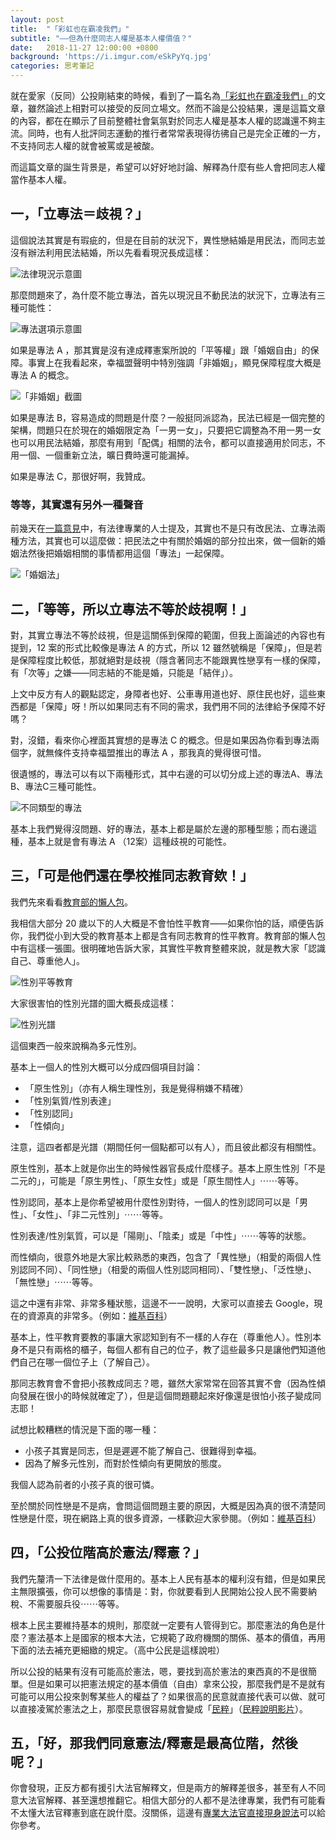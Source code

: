 ```yaml
---
layout: post
title:  "「彩虹也在霸凌我們」"
subtitle: "——但為什麼同志人權是基本人權價值？"
date:   2018-11-27 12:00:00 +0800
background: 'https://i.imgur.com/eSkPyYq.jpg'
categories: 思考筆記
---
```


就在愛家（反同）公投剛結束的時候，看到了一篇名為[「彩虹也在霸凌我們」](https://www.dcard.tw/f/mood/p/230143250?ref=ios&fbclid=IwAR3TrVBIQJUEgaZl8p8EdoHjXv-3Hyi3Ht5e7qfexd1J7qB7-NUIE9JGwmc)的文章，雖然論述上相對可以接受的反同立場文。然而不論是公投結果，還是這篇文章的內容，都在在顯示了目前整體社會氣氛對於同志人權是基本人權的認識還不夠主流。同時，也有人批評同志運動的推行者常常表現得彷彿自己是完全正確的一方，不支持同志人權的就會被罵或是被酸。

而這篇文章的誕生背景是，希望可以好好地討論、解釋為什麼有些人會把同志人權當作基本人權。

## 一，「立專法＝歧視？」

這個說法其實是有瑕疵的，但是在目前的狀況下，異性戀結婚是用民法，而同志並沒有辦法利用民法結婚，所以先看看現況長成這樣：

![法律現況示意圖](https://i.imgur.com/Ox5TtTU.png)

那麼問題來了，為什麼不能立專法，首先以現況且不動民法的狀況下，立專法有三種可能性：

![專法選項示意圖](https://i.imgur.com/Vmx0JMK.png)

如果是專法 A ，那其實是沒有達成釋憲案所說的「平等權」跟「婚姻自由」的保障。事實上在我看起來，幸福盟聲明中特別強調「非婚姻」，顯見保障程度大概是專法 A 的概念。

![「非婚姻」截圖](https://i.imgur.com/FKEGW4k.png)

如果是專法 B，容易造成的問題是什麼？一般挺同派認為，民法已經是一個完整的架構，問題只在於現在的婚姻限定為「一男一女」，只要把它調整為不用一男一女也可以用民法結婚，那麼有用到「配偶」相關的法令，都可以直接適用於同志，不用一個、一個重新立法，曠日費時還可能漏掉。

如果是專法 C，那很好啊，我贊成。

### 等等，其實還有另外一種聲音

前幾天在[一篇意見](https://www.chinatimes.com/newspapers/20181126000665-260109)中，有法律專業的人士提及，其實也不是只有改民法、立專法兩種方法，其實也可以這麼做：把民法之中有關於婚姻的部分拉出來，做一個新的婚姻法然後把婚姻相關的事情都用這個「專法」一起保障。

![「婚姻法」](https://i.imgur.com/jWdPXkR.png)

## 二，「等等，所以立專法不等於歧視啊！」

對，其實立專法不等於歧視，但是這關係到保障的範圍，但我上面論述的內容也有提到，12  案的形式比較像是專法 A 的方式，所以 12  雖然號稱是「保障」，但是若是保障程度比較低，那就絕對是歧視（隱含著同志不能跟異性戀享有一樣的保障，有「次等」之嫌——同志結的不能是婚，只能是「結伴」）。

上文中反方有人的觀點認定，身障者也好、公車專用道也好、原住民也好，這些東西都是「保障」呀！所以如果同志有不同的需求，我們用不同的法律給予保障不好嗎？

對，沒錯，看來你心裡面其實想的是專法 C 的概念。但是如果因為你看到專法兩個字，就無條件支持幸福盟推出的專法 A ，那我真的覺得很可惜。

很遺憾的，專法可以有以下兩種形式，其中右邊的可以切分成上述的專法A、專法B、專法C三種可能性。

![不同類型的專法](https://i.imgur.com/7tJvaju.png)

基本上我們覺得沒問題、好的專法，基本上都是屬於左邊的那種型態；而右邊這種，基本上就是會有專法 A （12案）這種歧視的可能性。

## 三，「可是他們還在學校推同志教育欸！」

我們先來看看[教育部的懶人包](https://www.gender.edu.tw/web/upload/news/%E6%95%99%E8%82%B2%E9%83%A8%E6%80%A7%E5%88%A5%E5%B9%B3%E7%AD%89%E6%95%99%E8%82%B2%E8%AA%B2%E7%A8%8B%E6%95%99%E5%AD%B8%E8%AA%AA%E6%98%8E%E6%87%B6%E4%BA%BA%E5%8C%85.pdf?fbclid=IwAR1-xR7UxRqH-HzTKLd8kAY2Klp_DA7Ow18fuU7u7dZtET-cnGSEV5Pdj3E)。

我相信大部分 20 歲以下的人大概是不會怕性平教育——如果你怕的話，順便告訴你，我們從小到大受的教育基本上都是含有同志教育的性平教育。教育部的懶人包中有這樣一張圖。很明確地告訴大家，其實性平教育整體來說，就是教大家「認識自己、尊重他人」。

![性別平等教育](https://i.imgur.com/MzbRR5g.png)

大家很害怕的性別光譜的圖大概長成這樣：

![性別光譜](https://i.imgur.com/7KXomDZ.png)

這個東西一般來說稱為多元性別。

基本上一個人的性別大概可以分成四個項目討論：

* 「原生性別」（亦有人稱生理性別，我是覺得稍嫌不精確）
* 「性別氣質/性別表達」
* 「性別認同」
* 「性傾向」

注意，這四者都是光譜（期間任何一個點都可以有人），而且彼此都沒有相關性。

原生性別，基本上就是你出生的時候性器官長成什麼樣子。基本上原生性別「不是二元的」，可能是「原生男性」、「原生女性」或是「原生間性人」⋯⋯等等。

性別認同，基本上是你希望被用什麼性別對待，一個人的性別認同可以是「男性」、「女性」、「非二元性別」⋯⋯等等。

性別表達/性別氣質，可以是「陽剛」、「陰柔」或是「中性」⋯⋯等等的狀態。

而性傾向，很意外地是大家比較熟悉的東西，包含了「異性戀」（相愛的兩個人性別認同不同）、「同性戀」（相愛的兩個人性別認同相同）、「雙性戀」、「泛性戀」、「無性戀」⋯⋯等等。

這之中還有非常、非常多種狀態，這邊不一一說明，大家可以直接去  Google，現在的資源真的非常多。（例如：[維基百科](https://zh.wikipedia.org/zh-tw/性取向)）

基本上，性平教育要教的事讓大家認知到有不一樣的人存在（尊重他人）。性別本身不是只有兩格的櫃子，每個人都有自己的位子，教了這些最多只是讓他們知道他們自己在哪一個位子上（了解自己）。

那同志教育會不會把小孩教成同志？嗯，雖然大家常常在回答其實不會（因為性傾向發展在很小的時候就確定了），但是這個問題聽起來好像還是很怕小孩子變成同志耶！

試想比較糟糕的情況是下面的哪一種：

* 小孩子其實是同志，但是遲遲不能了解自己、很難得到幸福。
* 因為了解多元性別，而對於性傾向有更開放的態度。

我個人認為前者的小孩子真的很可憐。

至於關於同性戀是不是病，會問這個問題主要的原因，大概是因為真的很不清楚同性戀是什麼，現在網路上真的很多資源，一樣歡迎大家參閱。（例如：[維基百科](https://zh.wikipedia.org/wiki/同性戀)）

## 四，「公投位階高於憲法/釋憲？」

我們先釐清一下法律是做什麼用的。基本上人民有基本的權利沒有錯，但是如果民主無限擴張，你可以想像的事情是：對，你就要看到人民開始公投人民不需要納稅、不需要服兵役⋯⋯等等。

根本上民主要維持基本的規則，那麼就一定要有人管得到它。那麼憲法的角色是什麼？憲法基本上是國家的根本大法，它規範了政府機關的關係、基本的價值，再用下面的法去補充更細緻的規定。（高中公民是這樣說啦）

所以公投的結果有沒有可能高於憲法，嗯，要找到高於憲法的東西真的不是很簡單。但是如果可以把憲法規定的基本價值（自由）拿來公投，那麼我們是不是就有可能可以用公投來剝奪某些人的權益了？如果很高的民意就直接代表可以做、就可以直接凌駕於憲法之上，那麼民意很容易就會變成「[民粹](https://zh.wikipedia.org/wiki/民粹主義)」（[民粹說明影片](https://www.youtube.com/watch?v=XhgnrmVKF54)）。

## 五，「好，那我們同意憲法/釋憲是最高位階，然後呢？」

你會發現，正反方都有援引大法官解釋文，但是兩方的解釋差很多，甚至有人不同意大法官解釋、甚至還想推翻它。相信大部分的人都不是法律專業，我們有可能看不太懂大法官釋憲到底在說什麼。沒關係，這邊有[專業大法官直接現身說法](https://youtu.be/hS4S3obhG48)可以給你參考。
